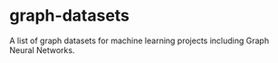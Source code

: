 # graph-datasets
A list of graph datasets for machine learning projects including Graph Neural Networks.
